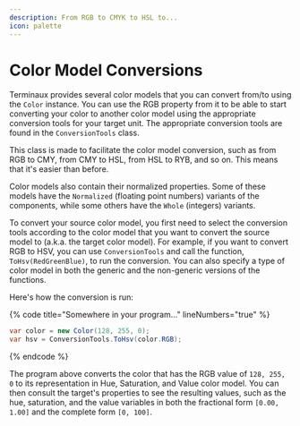 ```yaml
---
description: From RGB to CMYK to HSL to...
icon: palette
---
```


# Color Model Conversions

Terminaux provides several color models that you can convert from/to using the `Color` instance. You can use the RGB property from it to be able to start converting your color to another color model using the appropriate conversion tools for your target unit. The appropriate conversion tools are found in the `ConversionTools` class.

This class is made to facilitate the color model conversion, such as from RGB to CMY, from CMY to HSL, from HSL to RYB, and so on. This means that it's easier than before.

Color models also contain their normalized properties. Some of these models have the `Normalized` (floating point numbers) variants of the components, while some others have the `Whole` (integers) variants.

To convert your source color model, you first need to select the conversion tools according to the color model that you want to convert the source model to (a.k.a. the target color model). For example, if you want to convert RGB to HSV, you can use `ConversionTools` and call the function, `ToHsv(RedGreenBlue)`, to run the conversion. You can also specify a type of color model in both the generic and the non-generic versions of the functions.

Here's how the conversion is run:

{% code title="Somewhere in your program..." lineNumbers="true" %}
```csharp
var color = new Color(128, 255, 0);
var hsv = ConversionTools.ToHsv(color.RGB);
```
{% endcode %}

The program above converts the color that has the RGB value of `128, 255, 0` to its representation in Hue, Saturation, and Value color model. You can then consult the target's properties to see the resulting values, such as the hue, saturation, and the value variables in both the fractional form `[0.00, 1.00]` and the complete form `[0, 100]`.

